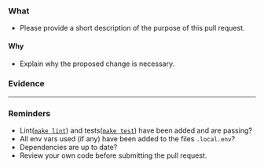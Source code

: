 ### What

- Please provide a short description of the purpose of this pull request.

#### Why

- Explain why the proposed change is necessary.

### Evidence

---

### Reminders
- Lint([`make lint`][Makefile]) and tests([`make test`][Makefile]) have been added and are passing?
- All env vars used (if any) have been added to the files `.local.env`?
- Dependencies are up to date?
- Review your own code before submitting the pull request.


[Makefile]: https://github.com/caioreix/bots-factory/blob/main/Makefile
